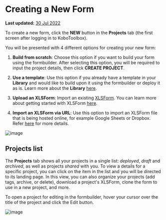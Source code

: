 # Creating a New Form
**Last updated:** <a href="https://github.com/kobotoolbox/docs/blob/751da2e177614be1430645c2959481a06d7edcea/source/new_form.md" class="reference">30 Jul 2022</a>

To create a new form, click the **NEW** button in the **Projects** tab (the
first screen after logging in to KoboToolbox).

You will be presented with 4 different options for creating your new form:

1. **Build from scratch**: Choose this option if you want to build your form
   using the formbuilder. After selecting this option, you will be required to
   input the project details, then click **CREATE PROJECT**.

1. **Use a template**: Use this option if you already have a template in your
   **Library** and would like to build upon it using the formbuilder or deploy
   it as is. Learn more about the **Library** [here](question_library.md).

1. **Upload an XLSForm**: Import an existing [XLSForm](http://xlsform.org/en).
   You can learn more about getting started with XLSForm
   [here](getting_started_xlsform.md).

1. **Import an XLSForm via URL**: Use this option to import an XLSForm file that
   is being hosted online, for example Google Sheets or Dropbox. Refer
   [here](xls_url.md) for more details.

![image](/images/new_project/create_new.gif)

## Projects list

The **Projects** tab shows all your projects in a single list: _deployed_,
_draft_ and _archived_, as well as projects _shared_ with you. To view a details
for a specific project, you can click on the item in the list and you will be
directed to its landing page. In this view, you can also organize your projects
(add tags, archive, or delete), download a project's XLSForm, clone the form to
use in a new project, and more.

To open a project for editing in the formbuilder, hover your cursor over the
title of the project and click the <i class="k-icon k-icon-edit"></i> Edit
button.

![image](/images/new_project/list_view.gif)
